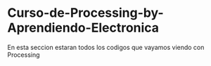 # Curso-de-Processing-by-Aprendiendo-Electronica
En esta seccion estaran todos los codigos que vayamos viendo con Processing
